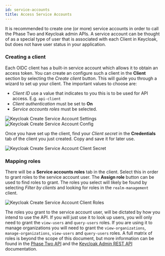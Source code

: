 ```yaml
---
id: service-accounts
title: Access Service Accounts
---
```


It is recommended to create one (or more) service accounts in order to call the Phase Two and Keycloak admin APIs. A service account can be thought of as a special type of user that is associated with each Client in Keycloak, but does not have user status in your application.

### Creating a client

Each OIDC client has a built-in service account which allows it to obtain an access token. You can create an configure such a client in the **Client** section by selecting the _Create client_ button. This will guide you through a wizard to set up your client. The important values to choose are:

- _Client ID_ use a value that indicates to you this is to be used for API access. E.g. `api-client`
- _Client authentication_ must be set to **On**
- _Service accounts roles_ must be selected.

![Keycloak Create Service Account Settings](/docs/api-service-accounts-client-1.png)
![Keycloak Create Service Account Config](/docs/api-service-accounts-client-2.png)

Once you have set up the client, find your _Client secret_ in the **Credentials** tab of the client you just created. Copy and save it for later use.

![Keycloak Create Service Account Client Secret](/docs/api-service-accounts-client-secret.png)

### Mapping roles

There will be a **Service accounts roles** tab in the client. Select this in order to grant roles to the service account user. The **Assign role** button can be used to find roles to grant. The roles you select will likely be found by selecting _Filter by clients_ and looking for roles in the `realm-management` client.

![Keycloak Create Service Account Client Roles](/docs/api-service-accounts-roles.png)

The roles you grant to the service account user, will be dictated by how you intend to use the API. If you will just use it to look up users, you will only need to grant the `view-users` and `query-users` roles. If you are using it to manage organizations you will need to grant the `view-organizations`, `manage-organizations`, `view-users` and `query-users` roles. A full matrix of roles is beyond the scope of this document, but more information can be found in the [Phase Two API](/api/phase-two-admin-rest-api) and the [Keycloak Admin REST API](https://www.keycloak.org/docs-api/latest/rest-api/index.html) documentation.

